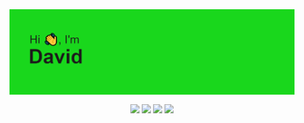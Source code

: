 <img src="header.png">



<p align="center">
  <img src="https://badges.pufler.dev/visits/{DavidRabl}/{repo}">
  <img src="https://badges.pufler.dev/years/{DavidRabl}">
  <img src="https://badges.pufler.dev/repos/{DavidRabl}">
  <img src="https://badges.pufler.dev/commits/{periodicity}/{DavidRabl}">
</p>
